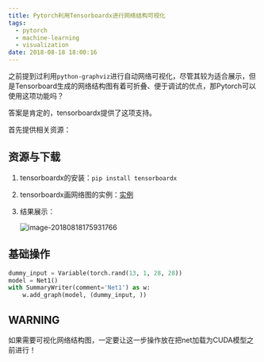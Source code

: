 ```yaml
---
title: Pytorch利用Tensorboardx进行网络结构可视化
tags:
  - pytorch
  - machine-learning
  - visualization
date: 2018-08-18 18:00:16
---
```



之前提到过利用`python-graphviz`进行自动网络可视化，尽管其较为适合展示，但是Tensorboard生成的网络结构图有着可折叠、便于调试的优点，那Pytorch可以使用这项功能吗？

答案是肯定的，tensorboardx提供了这项支持。

首先提供相关资源：

## 资源与下载

1. tensorboardx的安装：`pip install tensorboardx`

2. tensorboardx画网络图的实例：[实例](https://github.com/lanpa/tensorboardX/blob/master/examples/demo_graph.py)

3. 结果展示：

   ![image-20180818175931766](006tNbRwgy1fuemv60tllj30ba0isn4w.jpg)

## 基础操作

```python
dummy_input = Variable(torch.rand(13, 1, 28, 28))
model = Net1()
with SummaryWriter(comment='Net1') as w:
    w.add_graph(model, (dummy_input, ))
```

## WARNING

如果需要可视化网络结构图，一定要让这一步操作放在把net加载为CUDA模型之前进行！